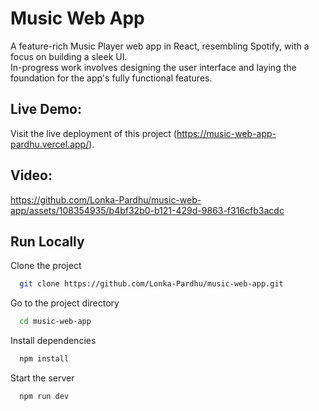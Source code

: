 
# Music Web App

A feature-rich Music Player web app in React, resembling Spotify, with a focus on building a sleek UI.  
In-progress work involves designing the user interface and laying the foundation for the app's fully functional features.


## Live Demo:

Visit the live deployment of this project (https://music-web-app-pardhu.vercel.app/).   

## Video:   




https://github.com/Lonka-Pardhu/music-web-app/assets/108354935/b4bf32b0-b121-429d-9863-f316cfb3acdc





## Run Locally

Clone the project

```bash
  git clone https://github.com/Lonka-Pardhu/music-web-app.git
```

Go to the project directory

```bash
  cd music-web-app
```

Install dependencies

```bash
  npm install
```

Start the server

```bash
  npm run dev
```

